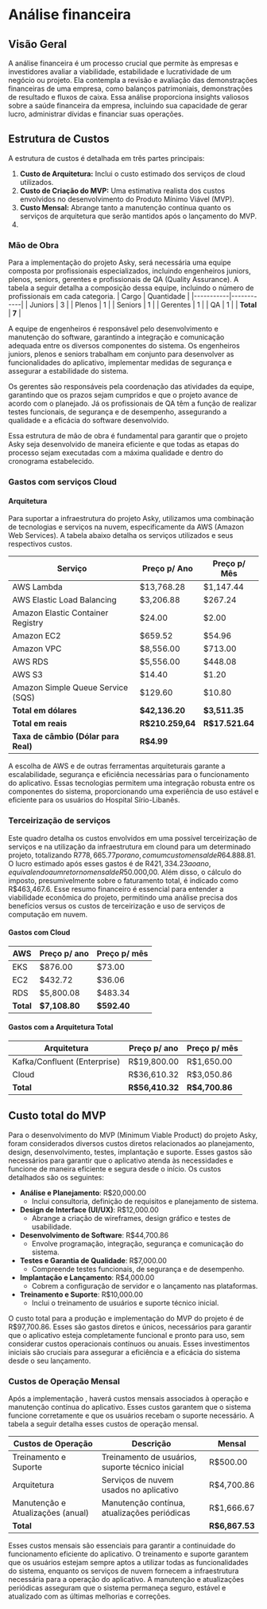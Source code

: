 # Análise financeira

## Visão Geral

A análise financeira é um processo crucial que permite às empresas e investidores avaliar a viabilidade, estabilidade e lucratividade de um negócio ou projeto. Ela contempla a revisão e avaliação das demonstrações financeiras de uma empresa, como balanços patrimoniais, demonstrações de resultado e fluxos de caixa. Essa análise proporciona insights valiosos sobre a saúde financeira da empresa, incluindo sua capacidade de gerar lucro, administrar dívidas e financiar suas operações.

## Estrutura de Custos

A estrutura de custos é detalhada em três partes principais:

1.  **Custo de Arquitetura:** Inclui o custo estimado dos serviços de cloud utilizados.
2.  **Custo de Criação do MVP:** Uma estimativa realista dos custos envolvidos no desenvolvimento do Produto Mínimo Viável (MVP).
3.  **Custo Mensal:** Abrange tanto a manutenção contínua quanto os serviços de arquitetura que serão mantidos após o lançamento do MVP.
4. 
### Mão de Obra

Para a implementação do projeto Asky, será necessária uma equipe composta por profissionais especializados, incluindo engenheiros juniors, plenos, seniors, gerentes e profissionais de QA (Quality Assurance). A tabela a seguir detalha a composição dessa equipe, incluindo o número de profissionais em cada categoria.
| Cargo     | Quantidade |
|-----------|------------|
| Juniors   | 3          |
| Plenos    | 1          |
| Seniors   | 1          |
| Gerentes  | 1          |
| QA        | 1          |
| **Total** | **7**      |

A equipe de engenheiros é responsável pelo desenvolvimento e manutenção do software, garantindo a integração e comunicação adequada entre os diversos componentes do sistema. Os engenheiros juniors, plenos e seniors trabalham em conjunto para desenvolver as funcionalidades do aplicativo, implementar medidas de segurança e assegurar a estabilidade do sistema.

Os gerentes são responsáveis pela coordenação das atividades da equipe, garantindo que os prazos sejam cumpridos e que o projeto avance de acordo com o planejado. Já os profissionais de QA têm a função de realizar testes funcionais, de segurança e de desempenho, assegurando a qualidade e a eficácia do software desenvolvido.

Essa estrutura de mão de obra é fundamental para garantir que o projeto Asky seja desenvolvido de maneira eficiente e que todas as etapas do processo sejam executadas com a máxima qualidade e dentro do cronograma estabelecido.


### Gastos com serviços Cloud

#### Arquitetura 

Para suportar a infraestrutura do projeto Asky, utilizamos uma combinação de tecnologias e serviços na nuvem, especificamente da AWS (Amazon Web Services). A tabela abaixo detalha os serviços utilizados e seus respectivos custos.

| Serviço                             | Preço p/ Ano   | Preço p/ Mês  |
|-------------------------------------|----------------|----------------|
| AWS Lambda                          | $13,768.28     | $1,147.44      |
| AWS Elastic Load Balancing          | $3,206.88      | $267.24        |
| Amazon Elastic Container Registry   | $24.00         | $2.00          |
| Amazon EC2                          | $659.52        | $54.96         |
| Amazon VPC                          | $8,556.00      | $713.00        |
| AWS RDS                             | $5,556.00      | $448.08        |
| AWS S3                              | $14.40         | $1.20          |
| Amazon Simple Queue Service (SQS)   | $129.60        | $10.80         |
| **Total em dólares**                | **$42,136.20** | **$3,511.35**  |
| **Total em reais**                  | **R$210.259,64**|**R$17.521.64**|
| **Taxa de câmbio (Dólar para Real)**| **R$4.99**     |                |

A escolha de AWS e de outras ferramentas arquiteturais garante a escalabilidade, segurança e eficiência necessárias para o funcionamento do aplicativo. Essas tecnologias permitem uma integração robusta entre os componentes do sistema, proporcionando uma experiência de uso estável e eficiente para os usuários do Hospital Sírio-Libanês.


### Terceirização de serviços

Este quadro detalha os custos envolvidos em uma possível terceirização de serviços e na utilização da infraestrutura em clound para um determinado projeto, totalizando R$778,665.77 por ano, com um custo mensal de R$64.888.81. O lucro estimado após esses gastos é de R$421,334.23 ao ano, equivalendo a um retorno mensal de R$50.000,00. Além disso, o cálculo do imposto, presumivelmente sobre o faturamento total, é indicado como R$463,467.6. Esse resumo financeiro é essencial para entender a viabilidade econômica do projeto, permitindo uma análise precisa dos benefícios versus os custos de terceirização e uso de serviços de computação em nuvem.

####  Gastos com Cloud

| AWS  | Preço p/ ano | Preço p/ mês |
|------|--------------|--------------|
| EKS  | $876.00      | $73.00       |
| EC2  | $432.72      | $36.06       |
| RDS  | $5,800.08    | $483.34      |
| **Total** | **$7,108.80** | **$592.40** |



#### Gastos com a Arquitetura Total

| Arquitetura                  | Preço p/ ano | Preço p/ mês  |
|------------------------------|--------------|--------------|
| Kafka/Confluent (Enterprise) | R$19,800.00  | R$1,650.00   |
| Cloud                        | R$36,610.32  | R$3,050.86   |
| **Total**                    | **R$56,410.32** | **R$4,700.86** |



## Custo total do MVP

Para o desenvolvimento do MVP (Minimum Viable Product) do projeto Asky, foram considerados diversos custos diretos relacionados ao planejamento, design, desenvolvimento, testes, implantação e suporte. Esses gastos são necessários para garantir que o aplicativo atenda às necessidades e funcione de maneira eficiente e segura desde o início.
Os custos detalhados são os seguintes:

-   **Análise e Planejamento**: R$20,000.00
    -   Inclui consultoria, definição de requisitos e planejamento de sistema.
-   **Design de Interface (UI/UX)**: R$12,000.00
    -   Abrange a criação de wireframes, design gráfico e testes de usabilidade.
-   **Desenvolvimento de Software**: R$44,700.86
    -   Envolve programação, integração, segurança e comunicação do sistema.
-   **Testes e Garantia de Qualidade**: R$7,000.00
    -   Compreende testes funcionais, de segurança e de desempenho.
-   **Implantação e Lançamento**: R$4,000.00
    -   Cobrem a configuração de servidor e o lançamento nas plataformas.
-   **Treinamento e Suporte**: R$10,000.00
    -   Inclui o treinamento de usuários e suporte técnico inicial.
    
O custo total para a produção e implementação do MVP do projeto  é de R$97,700.86. Esses são gastos diretos e únicos, necessários para garantir que o aplicativo esteja completamente funcional e pronto para uso, sem considerar custos operacionais contínuos ou anuais. Esses investimentos iniciais são cruciais para assegurar a eficiência e a eficácia do sistema desde o seu lançamento.

### Custos de Operação Mensal

Após a implementação , haverá custos mensais associados à operação e manutenção contínua do aplicativo. Esses custos garantem que o sistema funcione corretamente e que os usuários recebam o suporte necessário. A tabela a seguir detalha esses custos de operação mensal.

| Custos de Operação        | Descrição                                      | Mensal        |
|---------------------------|------------------------------------------------|---------------|
| Treinamento e Suporte     | Treinamento de usuários, suporte técnico inicial | R$500.00      |
| Arquitetura               | Serviços de nuvem usados no aplicativo          | R$4,700.86    |
| Manutenção e Atualizações (anual) | Manutenção contínua, atualizações periódicas | R$1,666.67    |
| **Total**                 |                                                | **R$6,867.53** |


Esses custos mensais são essenciais para garantir a continuidade do funcionamento eficiente do aplicativo.
O treinamento e suporte garantem que os usuários estejam sempre aptos a utilizar todas as funcionalidades do sistema, enquanto os serviços de nuvem fornecem a infraestrutura necessária para a operação do aplicativo. A manutenção e atualizações periódicas asseguram que o sistema permaneça seguro, estável e atualizado com as últimas melhorias e correções.
